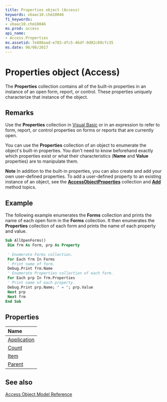 ```yaml
---
title: Properties object (Access)
keywords: vbaac10.chm10046
f1_keywords:
- vbaac10.chm10046
ms.prod: access
api_name:
- Access.Properties
ms.assetid: 7e888aad-e783-dfc5-46df-9d92c89cfc35
ms.date: 06/08/2017
---
```



# Properties object (Access)

The  **Properties** collection contains all of the built-in properties in an instance of an open form, report, or control. These properties uniquely characterize that instance of the object.


## Remarks

Use the  **Properties** collection in [Visual Basic](overview/Access.md) or in an expression to refer to form, report, or control properties on forms or reports that are currently open.

You can use the  **Properties** collection of an object to enumerate the object's built-in properties. You don't need to know beforehand exactly which properties exist or what their characteristics (**Name** and **Value** properties) are to manipulate them.


 **Note**  In addition to the built-in properties, you can also create and add your own user-defined properties. To add a user-defined property to an existing instance of an object, see the  **[AccessObjectProperties](Access.AccessObjectProperties.md)** collection and **[Add](Access.AccessObjectProperties.Add.md)** method topics.


## Example

The following example enumerates the  **Forms** collection and prints the name of each open form in the **Forms** collection. It then enumerates the **Properties** collection of each form and prints the name of each property and value.


```vb
Sub AllOpenForms() 
 Dim frm As Form, prp As Property 
 
 ' Enumerate Forms collection. 
 For Each frm In Forms 
 ' Print name of form. 
 Debug.Print frm.Name 
 ' Enumerate Properties collection of each form. 
 For Each prp In frm.Properties 
 ' Print name of each property. 
 Debug.Print prp.Name; " = "; prp.Value 
 Next prp 
 Next frm 
End Sub
```


## Properties



|Name|
|:-----|
|[Application](Access.Properties.Application.md)|
|[Count](Access.Properties.Count.md)|
|[Item](Access.Properties.Item.md)|
|[Parent](Access.Properties.Parent.md)|

## See also


[Access Object Model Reference](overview/Access/object-model.md)
